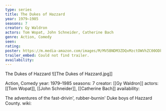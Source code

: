 ```yaml
---
type: series
title: The Dukes of Hazzard
year: 1979–1985
seasons: 7
creator: Gy Waldron
actors: Tom Wopat, John Schneider, Catherine Bach
genre: Action, Comedy
seen:
rating: 
poster: https://m.media-amazon.com/images/M/MV5BNDM3ZDQxMzctOWVhZC00ODk4LWJmOWQtMmE0YzFiYzdlNGI0XkEyXkFqcGdeQXVyMTYzMDM0NTU@._V1_SX300.jpg
trailer_embed: Could not find trailer.
availability:
---
```

The Dukes of Hazzard
![[The Dukes of Hazzard.jpg]]

Action, Comedy
year: 1979–1985
seasons: 7
creator: [[Gy Waldron]]
actors: [[Tom Wopat]], [[John Schneider]], [[Catherine Bach]]
availability:

The adventures of the fast-drivin', rubber-burnin' Duke boys of Hazzard County.
wiki: 


